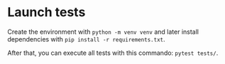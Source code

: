 # Launch tests

Create the environment with `python -m venv venv` and later install dependencies with `pip install -r requirements.txt`.

After that, you can execute all tests with this commando: `pytest tests/`.
